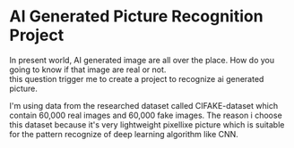 # AI Generated Picture Recognition Project  

In present world, AI generated image are all over the place. How do you going to know if that image are real or not.  
this question trigger me to create a project to recognize ai generated picture.  

I'm using data from the researched dataset called CIFAKE-dataset which contain 60,000 real images and 60,000 fake images. The reason i choose this dataset because it's very lightweight pixellixe picture which is suitable for the pattern recognize of deep learning algorithm like CNN.
